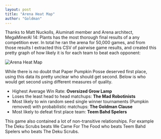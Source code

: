 ```yaml
---
layout: post
title: "Arena Heat Map"
author: "Goldman"
---
```


Thanks to Matt Nuckolls, Aluminati member and Arena architect,
MegaMinerAI 14: Plants has the most thorough final results of a any
competition ever. In total he ran the arena for 50,000 games, and from
those results I extracted this CSV of pairwise game results, and
created this pretty graph of how likely it is for each team to beat
each opponent:

![Arena Heat Map]({{site.static_url}}img/content/win_rates.png)

While there is no doubt that Paper Pumpkin Posse deserved first place,
using this data its pretty unclear who should get second. Below is who
would get second using different measures of quality.

- Highest Average Win Rate: **Oversized Grow Lamp**
- Loses the least head to head matchups: **The Mad Robotinists**
- Most likely to win random seed single winner tournaments (Pumpkin
  removed) with probabilistic matchups: **The Goldman Clause**
- Most likely to defeat first place team: **Teem Bahd Spelers**

This game also contained a lot of non-transitive relationships. For
example The Deku Scrubs beats We Came For The Food who beats Teem Bahd
Spelers who beats The Deku Scrubs.
